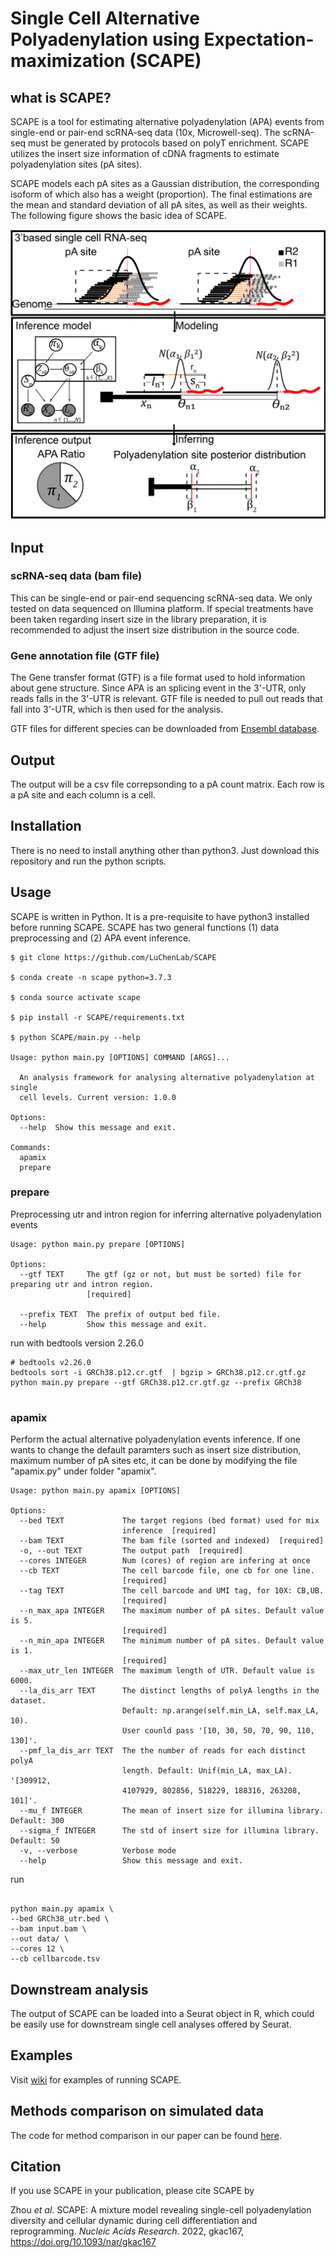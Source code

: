 # Single Cell Alternative Polyadenylation using Expectation-maximization (SCAPE)

## what is SCAPE?

SCAPE is a tool for estimating alternative polyadenylation (APA) events from single-end or pair-end scRNA-seq data (10x, Microwell-seq). The scRNA-seq must be generated by protocols based on polyT enrichment. SCAPE utilizes the insert size information of cDNA fragments to estimate polyadenylation sites (pA sites). 

SCAPE models each pA sites as a Gaussian distribution, the corresponding isoform of which also has a weight (proportion). The final estimations are the mean and standard deviation of all pA sites, as well as their weights. The following figure shows the basic idea of SCAPE.

<p align="center">
<img src="https://github.com/LuChenLab/SCAPE/blob/main/image/model_graph.png" alt="model_graph" width="600" />
</p>



## Input 

### scRNA-seq data (bam file)
This can be single-end or pair-end sequencing scRNA-seq data. We only tested on data sequenced on Illumina platform. If special treatments have been taken regarding insert size in the library preparation, it is recommended to adjust the insert size distribution in the source code.  

### Gene annotation file (GTF file)
The Gene transfer format (GTF) is a file format used to hold information about gene structure. Since APA is an splicing event in the 3'-UTR, only reads falls in the 3'-UTR is relevant. GTF file is needed to pull out reads that fall into 3'-UTR, which is then used for the analysis.

GTF files for different species can be downloaded from [Ensembl database](https://www.ensembl.org/info/data/ftp/index.html). 

## Output

The output will be a csv file correpsonding to a pA count matrix. Each row is a pA site and each column is a cell. 

## Installation
There is no need to install anything other than python3. Just download this repository and run the python scripts.

## Usage

SCAPE is written in Python. It is a pre-requisite to have python3 installed before running SCAPE. SCAPE has two general functions (1) data preprocessing and (2)  APA event inference. 

```
$ git clone https://github.com/LuChenLab/SCAPE

$ conda create -n scape python=3.7.3

$ conda source activate scape

$ pip install -r SCAPE/requirements.txt

$ python SCAPE/main.py --help

Usage: python main.py [OPTIONS] COMMAND [ARGS]...

  An analysis framework for analysing alternative polyadenylation at single
  cell levels. Current version: 1.0.0

Options:
  --help  Show this message and exit.

Commands:
  apamix
  prepare

```


### prepare

Preprocessing utr and intron region for inferring alternative polyadenylation events

```
Usage: python main.py prepare [OPTIONS]

Options:
  --gtf TEXT     The gtf (gz or not, but must be sorted) file for preparing utr and intron region.
                 [required]

  --prefix TEXT  The prefix of output bed file.
  --help         Show this message and exit.
```

run with bedtools version 2.26.0 

```shell
# bedtools v2.26.0
bedtools sort -i GRCh38.p12.cr.gtf  | bgzip > GRCh38.p12.cr.gtf.gz
python main.py prepare --gtf GRCh38.p12.cr.gtf.gz --prefix GRCh38


```

### apamix

Perform the actual alternative polyadenylation events inference. If one wants to change the default paramters such as insert size distribution, maximum number of pA sites etc, it can be done by modifying the file "apamix.py" under folder "apamix".

```
Usage: python main.py apamix [OPTIONS]

Options:
  --bed TEXT             The target regions (bed format) used for mix
                         inference  [required]
  --bam TEXT             The bam file (sorted and indexed)  [required]
  -o, --out TEXT         The output path  [required]
  --cores INTEGER        Num (cores) of region are infering at once
  --cb TEXT              The cell barcode file, one cb for one line.
                         [required]
  --tag TEXT             The cell barcode and UMI tag, for 10X: CB,UB.
                         [required]
  --n_max_apa INTEGER    The maximum number of pA sites. Default value is 5.
                         [required]
  --n_min_apa INTEGER    The minimum number of pA sites. Default value is 1.
                         [required]
  --max_utr_len INTEGER  The maximum length of UTR. Default value is 6000.
  --la_dis_arr TEXT      The distinct lengths of polyA lengths in the dataset.
                         Default: np.arange(self.min_LA, self.max_LA, 10).
                         User counld pass '[10, 30, 50, 70, 90, 110, 130]'.
  --pmf_la_dis_arr TEXT  The the number of reads for each distinct polyA
                         length. Default: Unif(min_LA, max_LA). '[309912,
                         4107929, 802856, 518229, 188316, 263208, 101]'.
  --mu_f INTEGER         The mean of insert size for illumina library. Default: 300
  --sigma_f INTEGER      The std of insert size for illumina library. Default: 50
  -v, --verbose          Verbose mode
  --help                 Show this message and exit.
```

run


```shell

python main.py apamix \
--bed GRCh38_utr.bed \
--bam input.bam \
--out data/ \
--cores 12 \
--cb cellbarcode.tsv

```

## Downstream analysis

The output of SCAPE can be loaded into a Seurat object in R, which could be easily use for downstream single cell analyses offered by Seurat. 


## Examples

Visit [wiki](https://github.com/LuChenLab/SCAPE/wiki) for examples of running SCAPE.

## Methods comparison on simulated data
The code for method comparison in our paper can be found [here](./simulation).

## Citation

If you use SCAPE in your publication, please cite SCAPE by

Zhou *et al*. SCAPE: A mixture model revealing single-cell polyadenylation diversity and cellular dynamic during cell differentiation and reprogramming. *Nucleic Acids Research*. 2022, gkac167, https://doi.org/10.1093/nar/gkac167
